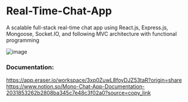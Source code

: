 # Real-Time-Chat-App

A scalable full-stack real-time chat app using React.js, Express.js, Mongoose, Socket.IO, and following MVC architecture with functional programming

![image](https://github.com/user-attachments/assets/1bc22cf8-6522-4d9d-9620-6fc882989100)

### Documentation:
https://app.eraser.io/workspace/3xp0ZuwL8foyDJZ53taR?origin=share
<br>
https://www.notion.so/Mono-Chat-App-Documentation-2031853262b2808ba345c7e48c3f02a0?source=copy_link



